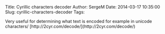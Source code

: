 Title: Cyrillic characters decoder
Author: SergeM
Date: 2014-03-17 10:35:00
Slug: cyrillic-characters-decoder
Tags: 

<div dir="ltr" style="text-align: left;" trbidi="on">Very useful for determining what text is encoded for example in unicode characters/
[http://2cyr.com/decode/](http://2cyr.com/decode/)

</div>